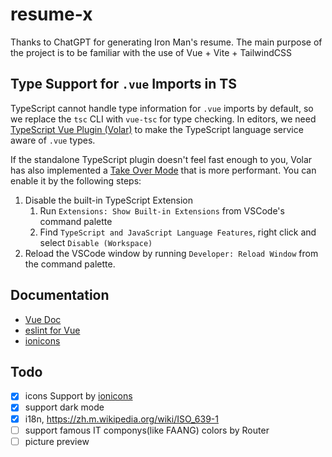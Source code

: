 # resume-x

Thanks to ChatGPT for generating Iron Man's resume. The main purpose of the project is to be familiar with the use of Vue + Vite + TailwindCSS

## Type Support for `.vue` Imports in TS

TypeScript cannot handle type information for `.vue` imports by default, so we replace the `tsc` CLI with `vue-tsc` for type checking. In editors, we need [TypeScript Vue Plugin (Volar)](https://marketplace.visualstudio.com/items?itemName=Vue.vscode-typescript-vue-plugin) to make the TypeScript language service aware of `.vue` types.

If the standalone TypeScript plugin doesn't feel fast enough to you, Volar has also implemented a [Take Over Mode](https://github.com/johnsoncodehk/volar/discussions/471#discussioncomment-1361669) that is more performant. You can enable it by the following steps:

1. Disable the built-in TypeScript Extension
    1) Run `Extensions: Show Built-in Extensions` from VSCode's command palette
    2) Find `TypeScript and JavaScript Language Features`, right click and select `Disable (Workspace)`
2. Reload the VSCode window by running `Developer: Reload Window` from the command palette.

## Documentation
- [Vue Doc](https://cn.vuejs.org/guide/quick-start.html#try-vue-online)
- [eslint for Vue](https://eslint.vuejs.org/)
- [ionicons](https://www.npmjs.com/package/ionicons)

## Todo
- [x] icons Support by [ionicons](https://ionic.io/ionicons)
- [x] support dark mode
- [x] i18n, https://zh.m.wikipedia.org/wiki/ISO_639-1
- [ ] support famous IT componys(like FAANG) colors by Router   
- [ ] picture preview
